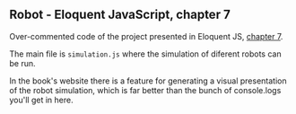 ## Robot - Eloquent JavaScript, chapter 7

Over-commented code of the project presented in Eloquent JS, [chapter 7](https://eloquentjavascript.net/07_robot.html).

The main file is `simulation.js` where the simulation of diferent robots can be run.

In the book's website there is a feature for generating a visual presentation of the robot simulation, which is far better than the bunch of console.logs you'll get in here.

